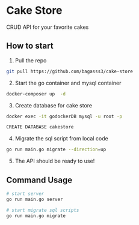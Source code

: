 # Cake Store

CRUD API for your favorite cakes

## How to start

1. Pull the repo

```bash
git pull https://github.com/bagasss3/cake-store
```

2. Start the go container and mysql container

```bash
docker-composer up  -d
```

3. Create database for cake store

```bash
docker exec -it godockerDB mysql -u root -p
```

```bash
CREATE DATABASE cakestore
```

4. Migrate the sql script from local code

```bash
go run main.go migrate --direction=up
```

5. The API should be ready to use!

## Command Usage

```bash
# start server
go run main.go server

# start migrate sql scripts
go run main.go migrate

```
